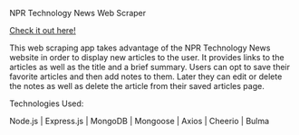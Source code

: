 NPR Technology News Web Scraper

[Check it out here!](https://still-cliffs-16819.herokuapp.com/)

This web scraping app takes advantage of the NPR Technology News website in order to display new articles to the user. It provides links to the articles as well as the title and a brief summary. Users can opt to save their favorite articles and then add notes to them. Later they can edit or delete the notes as well as delete the article from their saved articles page.

Technologies Used:

Node.js | Express.js | MongoDB | Mongoose | Axios | Cheerio | Bulma
